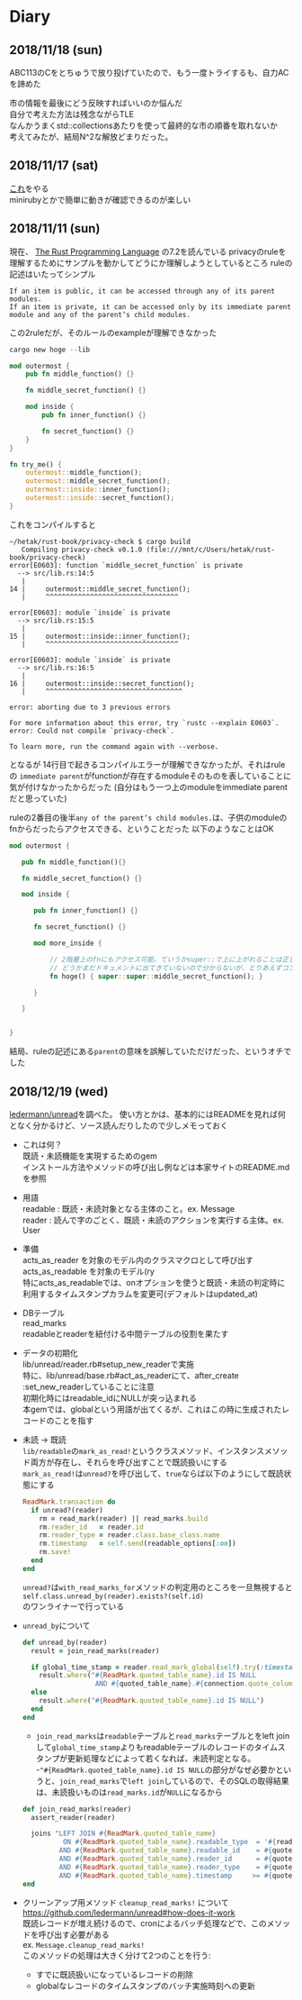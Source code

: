 # Diary

## 2018/11/18 (sun)
ABC113のCをとちゅうで放り投げていたので、もう一度トライするも、自力ACを諦めた

市の情報を最後にどう反映すればいいのか悩んだ  
自分で考えた方法は残念ながらTLE  
なんかうまくstd::collectionsあたりを使って最終的な市の順番を取れないか  
考えてみたが、結局N^2な解放どまりだった。  


## 2018/11/17 (sat)
[これ](https://github.com/ko1/rubyhackchallenge/blob/master/JA/3_practice.md)をやる  
minirubyとかで簡単に動きが確認できるのが楽しい  

## 2018/11/11 (sun)

現在、
[The Rust Programming Language](https://doc.rust-lang.org/book/2018-edition/ch07-02-controlling-visibility-with-pub.html)
の7.2を読んでいる
privacyのruleを理解するためにサンプルを動かしてどうにか理解しようとしているところ
ruleの記述はいたってシンプル

```
If an item is public, it can be accessed through any of its parent modules.
If an item is private, it can be accessed only by its immediate parent module and any of the parent’s child modules.
```
この2ruleだが、そのルールのexampleが理解できなかった

```rust
cargo new hoge --lib

mod outermost {
    pub fn middle_function() {}

    fn middle_secret_function() {}

    mod inside {
        pub fn inner_function() {}

        fn secret_function() {}
    }
}

fn try_me() {
    outermost::middle_function();
    outermost::middle_secret_function();
    outermost::inside::inner_function();
    outermost::inside::secret_function();
}
```

これをコンパイルすると

```
~/hetak/rust-book/privacy-check $ cargo build
   Compiling privacy-check v0.1.0 (file:///mnt/c/Users/hetak/rust-book/privacy-check)
error[E0603]: function `middle_secret_function` is private
  --> src/lib.rs:14:5
   |
14 |     outermost::middle_secret_function();
   |     ^^^^^^^^^^^^^^^^^^^^^^^^^^^^^^^^^

error[E0603]: module `inside` is private
  --> src/lib.rs:15:5
   |
15 |     outermost::inside::inner_function();
   |     ^^^^^^^^^^^^^^^^^^^^^^^^^^^^^^^^^

error[E0603]: module `inside` is private
  --> src/lib.rs:16:5
   |
16 |     outermost::inside::secret_function();
   |     ^^^^^^^^^^^^^^^^^^^^^^^^^^^^^^^^^^

error: aborting due to 3 previous errors

For more information about this error, try `rustc --explain E0603`.
error: Could not compile `privacy-check`.

To learn more, run the command again with --verbose.
```

となるが
14行目で起きるコンパイルエラーが理解できなかったが、それはruleの
`immediate parent`がfunctionが存在するmoduleそのものを表していることに気が付けなかったからだった
(自分はもう一つ上のmoduleをimmediate parentだと思っていた)

ruleの2番目の後半`any of the parent’s child modules.`は、子供のmoduleのfnからだったらアクセスできる、ということだった
以下のようなことはOK

```rust
mod outermost {

   pub fn middle_function(){}

   fn middle_secret_function() {}

   mod inside {

      pub fn inner_function() {}

      fn secret_function() {}

      mod more_inside {

          // 2階層上のfnにもアクセス可能。ていうかsuper::で上に上がれることは正しいのか
          // どうかまだドキュメントに出てきていないので分からないが、とりあえずコンパイルは通った
          fn hoge() { super::super::middle_secret_function(); }

      }

   }


}
```

結局、ruleの記述にある`parent`の意味を誤解していただけだった、というオチでした



## 2018/12/19 (wed)
[ledermann/unread](https://github.com/ledermann/unread)を調べた。
使い方とかは、基本的にはREADMEを見れば何となく分かるけど、ソース読んだりしたので少しメモっておく

- これは何？  
既読・未読機能を実現するためのgem  
インストール方法やメソッドの呼び出し例などは本家サイトのREADME.mdを参照


- 用語  
readable : 既読・未読対象となる主体のこと。ex. Message  
reader : 読んで字のごとく、既読・未読のアクションを実行する主体。ex. User

- 準備  
acts_as_reader を対象のモデル内のクラスマクロとして呼び出す  
acts_as_readable を対象のモデル(ry  
特にacts_as_readableでは、onオプションを使うと既読・未読の判定時に利用するタイムスタンプカラムを変更可(デフォルトはupdated_at)

- DBテーブル  
read_marks  
readableとreaderを紐付ける中間テーブルの役割を果たす

- データの初期化  
lib/unread/reader.rb#setup_new_readerで実施  
特に、lib/unread/base.rb#act_as_readerにて、after_create :set_new_readerしていることに注意  
初期化時にはreadable_idにNULLが突っ込まれる  
本gemでは、globalという用語が出てくるが、これはこの時に生成されたレコードのことを指す

- 未読 -> 既読  
`lib/readable`の`mark_as_read!`というクラスメソッド、インスタンスメソッド両方が存在し、それらを呼び出すことで既読扱いにする  
`mark_as_read!`は`unread?`を呼び出して、`true`ならば以下のようにして既読状態にする  

  ```ruby
  ReadMark.transaction do
    if unread?(reader)
      rm = read_mark(reader) || read_marks.build
      rm.reader_id   = reader.id
      rm.reader_type = reader.class.base_class.name
      rm.timestamp   = self.send(readable_options[:on])
      rm.save!
    end
  end
  ```

  `unread?`は`with_read_marks_for`メソッドの判定用のところを一旦無視すると  
    `self.class.unread_by(reader).exists?(self.id)`  
  のワンライナーで行っている  

- `unread_by`について  

  ```ruby
  def unread_by(reader)
    result = join_read_marks(reader)

    if global_time_stamp = reader.read_mark_global(self).try(:timestamp)
      result.where("#{ReadMark.quoted_table_name}.id IS NULL
                    AND #{quoted_table_name}.#{connection.quote_column_name(readable_options[:on])} > ?", global_time_stamp)
    else
      result.where("#{ReadMark.quoted_table_name}.id IS NULL")
    end
  end
  ```

  - `join_read_marks`は`readable`テーブルと`read_marks`テーブルとをleft joinして`global_time_stamp`よりもreadableテーブルのレコードのタイムスタンプが更新処理などによって若くなれば、未読判定となる。  
  -`"#{ReadMark.quoted_table_name}.id IS NULL`の部分がなぜ必要かというと、`join_read_marks`で`left join`しているので、そのSQLの取得結果は、未読扱いものは`read_marks.id`が`NULL`になるから  

  ```ruby
  def join_read_marks(reader)
    assert_reader(reader)

    joins "LEFT JOIN #{ReadMark.quoted_table_name}
            ON #{ReadMark.quoted_table_name}.readable_type  = '#{readable_parent.name}'
           AND #{ReadMark.quoted_table_name}.readable_id    = #{quoted_table_name}.#{quoted_primary_key}
           AND #{ReadMark.quoted_table_name}.reader_id      = #{quote_bound_value(reader.id)}
           AND #{ReadMark.quoted_table_name}.reader_type    = #{quote_bound_value(reader.class.base_class.name)}
           AND #{ReadMark.quoted_table_name}.timestamp     >= #{quoted_table_name}.#{connection.quote_column_name(readable_options[:on])}"
  end
  ```

- クリーンアップ用メソッド `cleanup_read_marks!` について  
https://github.com/ledermann/unread#how-does-it-work   
既読レコードが増え続けるので、cronによるバッチ処理などで、このメソッドを呼び出す必要がある  
ex. `Message.cleanup_read_marks!`    
このメソッドの処理は大きく分けて2つのことを行う:  
  - すでに既読扱いになっているレコードの削除
  - globalなレコードのタイムスタンプのバッチ実施時刻への更新
